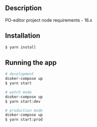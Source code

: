 ## Description

PO-editor project
node requirements - 16.x

## Installation

```bash
$ yarn install
```

## Running the app

```bash
# development
dcoker-compose up
$ yarn start

# watch mode
dcoker-compose up
$ yarn start:dev

# production mode
dcoker-compose up
$ yarn start:prod
```